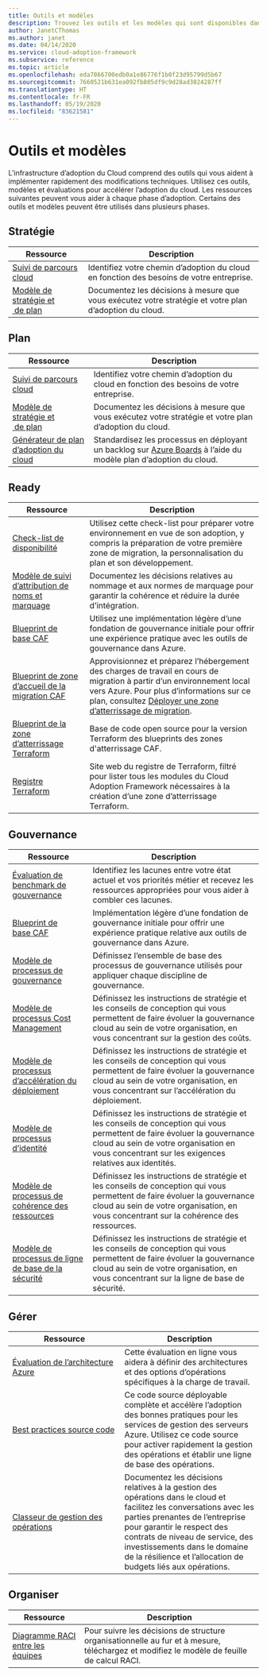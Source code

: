 ```yaml
---
title: Outils et modèles
description: Trouvez les outils et les modèles qui sont disponibles dans Cloud Adoption Framework pour vous aider à accélérer votre adoption du cloud.
author: JanetCThomas
ms.author: janet
ms.date: 04/14/2020
ms.service: cloud-adoption-framework
ms.subservice: reference
ms.topic: article
ms.openlocfilehash: eda7866700edb0a1e86776f1b0f23d95799d5b67
ms.sourcegitcommit: 7660521b631ea092fb805df9c9d28ad3024287ff
ms.translationtype: HT
ms.contentlocale: fr-FR
ms.lasthandoff: 05/19/2020
ms.locfileid: "83621581"
---
```

<!-- cSpell:ignore Terraform's -->

# <a name="tools-and-templates"></a>Outils et modèles

L’infrastructure d’adoption du Cloud comprend des outils qui vous aident à implémenter rapidement des modifications techniques. Utilisez ces outils, modèles et évaluations pour accélérer l’adoption du cloud. Les ressources suivantes peuvent vous aider à chaque phase d’adoption. Certains des outils et modèles peuvent être utilisés dans plusieurs phases.

## <a name="strategy"></a>Stratégie

| Ressource | Description |
|----------|-------------|
| [Suivi de parcours cloud](https://docs.microsoft.com/assessments/?mode=pre-assessment&id=cloud-journey-tracker) | Identifiez votre chemin d’adoption du cloud en fonction des besoins de votre entreprise. |
| [Modèle de stratégie&nbsp;et &nbsp;de&nbsp;plan](https://archcenter.blob.core.windows.net/cdn/fusion/readiness/Microsoft-Cloud-Adoption-Framework-Strategy-and-Plan-Template.docx) | Documentez les décisions à mesure que vous exécutez votre stratégie et votre plan d’adoption du cloud. |

## <a name="plan"></a>Plan

| Ressource | Description |
|----------|-------------|
| [Suivi de parcours cloud](https://docs.microsoft.com/assessments/?mode=pre-assessment&id=cloud-journey-tracker) | Identifiez votre chemin d’adoption du cloud en fonction des besoins de votre entreprise. |
| [Modèle de stratégie&nbsp;et &nbsp;de&nbsp;plan](https://archcenter.blob.core.windows.net/cdn/fusion/readiness/Microsoft-Cloud-Adoption-Framework-Strategy-and-Plan-Template.docx) | Documentez les décisions à mesure que vous exécutez votre stratégie et votre plan d’adoption du cloud. |
| [Générateur de plan d’adoption du cloud](../plan/template.md) | Standardisez les processus en déployant un backlog sur [Azure Boards](https://docs.microsoft.com/azure/devops/boards/get-started/what-is-azure-boards) à l’aide du modèle plan d’adoption du cloud. |

## <a name="ready"></a>Ready

| Ressource | Description |
|----------|-------------|
| [Check-list de disponibilité](https://raw.githubusercontent.com/Microsoft/CloudAdoptionFramework/master/ready/readiness-checklist.docx) | Utilisez cette check-list pour préparer votre environnement en vue de son adoption, y compris la préparation de votre première zone de migration, la personnalisation du plan et son développement. |
| [Modèle de suivi d’attribution de noms et marquage](https://archcenter.blob.core.windows.net/cdn/fusion/readiness/CAF%20Readiness%20Naming%20and%20Tagging%20tracking%20template.xlsx) | Documentez les décisions relatives au nommage et aux normes de marquage pour garantir la cohérence et réduire la durée d’intégration. |
| [Blueprint&nbsp;de base&nbsp;CAF](https://github.com/Microsoft/CloudAdoptionFramework/tree/master/ready/migration-landing-zone-governance) | Utilisez une implémentation légère d’une fondation de gouvernance initiale pour offrir une expérience pratique avec les outils de gouvernance dans Azure. |
| [Blueprint de zone d’accueil de la migration CAF](https://github.com/Microsoft/CloudAdoptionFramework/tree/master/ready/migration-landing-zone) | Approvisionnez et préparez l’hébergement des charges de travail en cours de migration à partir d’un environnement local vers Azure. Pour plus d’informations sur ce plan, consultez [Déployer une zone d’atterrissage de migration](../ready/landing-zone/migrate-landing-zone.md). |
| [Blueprint de la zone d’atterrissage Terraform](../ready/landing-zone/terraform-landing-zone.md) | Base de code open source pour la version Terraform des blueprints des zones d'atterrissage CAF. |
| [Registre Terraform](https://registry.terraform.io/search?q=aztfmod) | Site web du registre de Terraform, filtré pour lister tous les modules du Cloud Adoption Framework nécessaires à la création d’une zone d’atterrissage Terraform. |

## <a name="govern"></a>Gouvernance

| Ressource | Description |
|----------|-------------|
| [Évaluation de benchmark de gouvernance](https://cafbaseline.com) | Identifiez les lacunes entre votre état actuel et vos priorités métier et recevez les ressources appropriées pour vous aider à combler ces lacunes. |
| [Blueprint&nbsp;de base&nbsp;CAF](https://github.com/Microsoft/CloudAdoptionFramework/tree/master/ready/migration-landing-zone-governance) | Implémentation légère d’une fondation de gouvernance initiale pour offrir une expérience pratique relative aux outils de gouvernance dans Azure. |
| [Modèle de processus de gouvernance](https://archcenter.blob.core.windows.net/cdn/fusion/governance/Governance%20Discipline%20Template.docx) | Définissez l’ensemble de base des processus de gouvernance utilisés pour appliquer chaque discipline de gouvernance. |
| [Modèle de processus Cost Management](https://archcenter.blob.core.windows.net/cdn/fusion/governance/Cost%20Management%20Discipline%20Template.docx) | Définissez les instructions de stratégie et les conseils de conception qui vous permettent de faire évoluer la gouvernance cloud au sein de votre organisation, en vous concentrant sur la gestion des coûts. |
| [Modèle de processus d’accélération du déploiement](https://archcenter.blob.core.windows.net/cdn/fusion/governance/Deployment%20Acceleration%20Discipline%20Template.docx) | Définissez les instructions de stratégie et les conseils de conception qui vous permettent de faire évoluer la gouvernance cloud au sein de votre organisation, en vous concentrant sur l’accélération du déploiement. |
| [Modèle de processus d’identité](https://archcenter.blob.core.windows.net/cdn/fusion/governance/Identity%20Baseline%20Discipline%20Template.docx) | Définissez les instructions de stratégie et les conseils de conception qui vous permettent de faire évoluer la gouvernance cloud au sein de votre organisation en vous concentrant sur les exigences relatives aux identités. |
| [Modèle de processus de cohérence des ressources](https://archcenter.blob.core.windows.net/cdn/fusion/governance/Resource%20Consistency%20Discipline%20Template.docx) | Définissez les instructions de stratégie et les conseils de conception qui vous permettent de faire évoluer la gouvernance cloud au sein de votre organisation, en vous concentrant sur la cohérence des ressources. |
| [Modèle de processus de ligne de base de la sécurité](https://archcenter.blob.core.windows.net/cdn/fusion/governance/Security%20Baseline%20Discipline%20Template.docx) | Définissez les instructions de stratégie et les conseils de conception qui vous permettent de faire évoluer la gouvernance cloud au sein de votre organisation, en vous concentrant sur la ligne de base de sécurité. |

## <a name="manage"></a>Gérer

| Ressource | Description |
|----------|-------------|
| [Évaluation de l’architecture Azure](https://docs.microsoft.com/assessments/?id=azure-architecture-review) | Cette évaluation en ligne vous aidera à définir des architectures et des options d’opérations spécifiques à la charge de travail. |
| [Best&nbsp;practices&nbsp;source&nbsp;code](https://github.com/Microsoft/CloudAdoptionFramework/tree/master/manage/Automation-Best-Practices) | Ce code source déployable complète et accélère l’adoption des bonnes pratiques pour les services de gestion des serveurs Azure. Utilisez ce code source pour activer rapidement la gestion des opérations et établir une ligne de base des opérations. |
| [Classeur de gestion des opérations](https://raw.githubusercontent.com/Microsoft/CloudAdoptionFramework/master/manage/opsmanagementworkbook.xlsx) | Documentez les décisions relatives à la gestion des opérations dans le cloud et facilitez les conversations avec les parties prenantes de l’entreprise pour garantir le respect des contrats de niveau de service, des investissements dans le domaine de la résilience et l’allocation de budgets liés aux opérations. |

## <a name="organize"></a>Organiser

| Ressource | Description |
|----------|-------------|
| [Diagramme RACI entre les équipes](https://archcenter.blob.core.windows.net/cdn/fusion/management/raci-template.xlsx) | Pour suivre les décisions de structure organisationnelle au fur et à mesure, téléchargez et modifiez le modèle de feuille de calcul RACI. |
